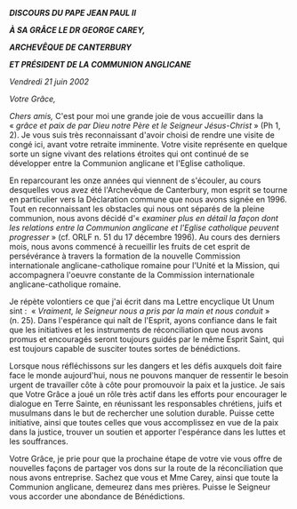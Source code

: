 ***DISCOURS DU PAPE JEAN PAUL II***

***À SA GRÂCE LE DR GEORGE CAREY,***

***ARCHEVÊQUE DE CANTERBURY***

***ET PRÉSIDENT DE LA COMMUNION ANGLICANE***

*Vendredi 21 juin 2002*

*Votre Grâce,*

*Chers amis,* C'est pour moi une grande joie de vous accueillir dans la « *grâce et paix de par Dieu notre Père et le Seigneur Jésus-Christ* » (Ph 1, 2). Je vous suis très reconnaissant d'avoir choisi de rendre une visite de congé ici, avant votre retraite imminente. Votre visite représente en quelque sorte un signe vivant des relations étroites qui ont continué de se développer entre la Communion anglicane et l'Eglise catholique.

En reparcourant les onze années qui viennent de s'écouler, au cours desquelles vous avez été l'Archevêque de Canterbury, mon esprit se tourne en particulier vers la Déclaration commune que nous avons signée en 1996. Tout en reconnaissant les obstacles qui nous ont séparés de la pleine communion, nous avons décidé d'« *examiner plus en détail la façon dont les relations entre la Communion anglicane et l'Eglise catholique peuvent progresser* » (cf. ORLF n. 51 du 17 décembre 1996). Au cours des derniers mois, nous avons commencé à recueillir les fruits de cet esprit de persévérance à travers la formation de la nouvelle Commission internationale anglicane-catholique romaine pour l'Unité et la Mission, qui accompagnera l'oeuvre constante de la Commission internationale anglicane-catholique romaine.

Je répète volontiers ce que j'ai écrit dans ma Lettre encyclique Ut Unum sint :  « *Vraiment, le Seigneur nous a pris par la main et nous conduit* » (n. 25). Dans l'espérance qui naît de l'Esprit, ayons confiance dans le fait que les initiatives et les instruments de réconciliation que nous avons promus et encouragés seront toujours guidés par le même Esprit Saint, qui est toujours capable de susciter toutes sortes de bénédictions.

Lorsque nous réfléchissons sur les dangers et les défis auxquels doit faire face le monde aujourd'hui, nous ne pouvons manquer de ressentir le besoin urgent de travailler côte à côte pour promouvoir la paix et la justice. Je sais que Votre Grâce a joué un rôle très actif dans les efforts pour encourager le dialogue en Terre Sainte, en réunissant les responsables chrétiens, juifs et musulmans dans le but de rechercher une solution durable. Puisse cette initiative, ainsi que toutes celles que vous accomplissez en vue de la paix dans la justice, trouver un soutien et apporter l'espérance dans les luttes et les souffrances.

Votre Grâce, je prie pour que la prochaine étape de votre vie vous offre de nouvelles façons de partager vos dons sur la route de la réconciliation que nous avons entreprise. Sachez que vous et Mme Carey, ainsi que toute la Communion anglicane, demeurez dans mes prières. Puisse le Seigneur vous accorder une abondance de Bénédictions.